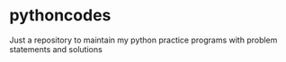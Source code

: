 # pythoncodes
Just a repository to maintain my python practice programs with problem statements and solutions
